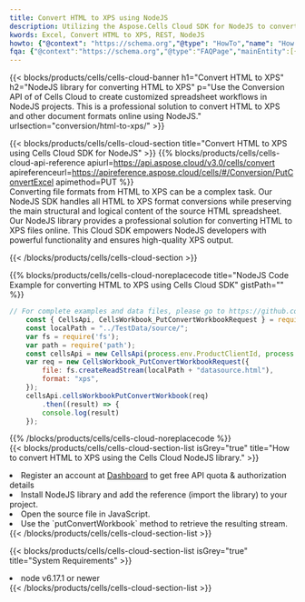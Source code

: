 ```yaml
---
title: Convert HTML to XPS using NodeJS 
description: Utilizing the Aspose.Cells Cloud SDK for NodeJS to convert a HTML format file to a XPS format file. 
kwords: Excel, Convert HTML to XPS, REST, NodeJS
howto: {"@context": "https://schema.org","@type": "HowTo","name": "How to convert HTML to XPS using the Cells Cloud NodeJS library.","description": "How to convert HTML to XPS using the Cells Cloud NodeJS library.","image": {"@type": "ImageObject"},"url": "/nodejs/conversion/html-to-xps/","step": [{ "@type": "HowToStep","name": "How to convert HTML to XPS using the Cells Cloud NodeJS library. step 1", "image": {"@type": "ImageObject",},"url": "/nodejs/conversion/html-to-xps/","text": "Register an account at <a href='https://dashboard.aspose.cloud/'>Dashboard</a> to get free API quota & authorization details",},{ "@type": "HowToStep","name": "How to convert HTML to XPS using the Cells Cloud NodeJS library. step 1", "image": {"@type": "ImageObject",},"url": "/nodejs/conversion/html-to-xps/","text": "Install NodeJS library and add the reference (import the library) to your project.",},{ "@type": "HowToStep","name": "How to convert HTML to XPS using the Cells Cloud NodeJS library. step 1", "image": {"@type": "ImageObject",},"url": "/nodejs/conversion/html-to-xps/","text": "Open the source file in JavaScript.",},{ "@type": "HowToStep","name": "How to convert HTML to XPS using the Cells Cloud NodeJS library. step 1", "image": {"@type": "ImageObject",},"url": "/nodejs/conversion/html-to-xps/","text": "Use the `putConvertWorkbook` method to retrieve the resulting stream.",}, ],"supply": {"@type": "HowToSupply","name": "document"},"tool": [{"@type": "HowToTool","name": "Visual Studio, Visual Studio Code, WebStorm"},{"@type": "HowToTool","name": "Aspose Cells"}],"totalTime": "PT6M"}
fqa: {"@context":"https://schema.org","@type":"FAQPage","mainEntity":[{"@type":"Question","name":"Why convert file formats in C# using REST API?","acceptedAnswer":{"@type":"Answer","text":"Documents are encoded in many ways, and some files may be incompatible with the software you use. To open and read such files, just convert them to appropriate file formats.<br/><ol><li>Install .NET SDK and add the reference (import the library) to your project.</li><li>Open the source file in C# using REST API.</li><li>Call the PutConvertWorkbookRequest() method, passing an output filename with required extension.</li><li>Get the result of conversion as a separate file.</li></ol>"}},{"@type":"Question","name":"What file formats can I convert with your C# library?","acceptedAnswer":{"@type":"Answer","text":"We support a variety of file formats for conversion using .NET library, including XLSX, Excel, xls , PDF, CSV, HTML, Markdown, XML, PNG, JPG, TIFF, Json, TXT and many more."}},{"@type":"Question","name":"What is the maximum allowed file size for conversion using this .NET library?","acceptedAnswer":{"@type":"Answer","text":"There are no file size limits for format conversions using .NET library."}}]}
---
```



{{< blocks/products/cells/cells-cloud-banner h1="Convert HTML to XPS" h2="NodeJS library for converting HTML to XPS" p="Use the Conversion API of of Cells Cloud to create customized spreadsheet workflows in NodeJS projects. This is a professional solution to convert HTML to XPS and other document formats online using NodeJS." urlsection="conversion/html-to-xps/" >}}

{{< blocks/products/cells/cells-cloud-section  title="Convert HTML to XPS using Cells Cloud SDK for NodeJS" >}}
{{% blocks/products/cells/cells-cloud-api-reference  apiurl=https://api.aspose.cloud/v3.0/cells/convert  apireferenceurl=https://apireference.aspose.cloud/cells/#/Conversion/PutConvertExcel  apimethod=PUT %}}
<br/>
Converting file formats from HTML to XPS can be a complex task. Our NodeJS SDK handles all HTML to XPS format conversions while preserving the main structural and logical content of the source HTML spreadsheet. Our NodeJS library provides a professional solution for converting HTML to XPS files online. This Cloud SDK empowers NodeJS developers with powerful functionality and ensures high-quality XPS output.

{{< /blocks/products/cells/cells-cloud-section >}}

{{% blocks/products/cells/cells-cloud-noreplacecode title="NodeJS Code Example for converting HTML to XPS using Cells Cloud SDK" gistPath="" %}}
 
```js
// For complete examples and data files, please go to https://github.com/aspose-cells-cloud/aspose-cells-cloud-node/
    const { CellsApi, CellsWorkbook_PutConvertWorkbookRequest } = require("asposecellscloud");
    const localPath = "../TestData/source/";
    var fs = require('fs');
    var path = require('path');
    const cellsApi = new CellsApi(process.env.ProductClientId, process.env.ProductClientSecret);
    var req = new CellsWorkbook_PutConvertWorkbookRequest({
        file: fs.createReadStream(localPath + "datasource.html"),
        format: "xps",
    });
    cellsApi.cellsWorkbookPutConvertWorkbook(req)
        .then((result) => {
        console.log(result)
    });
```
 
{{% /blocks/products/cells/cells-cloud-noreplacecode  %}}
<br/>
{{< blocks/products/cells/cells-cloud-section-list isGrey="true"  title="How to convert HTML to XPS using the Cells Cloud NodeJS library." >}}
<li>Register an account at <a href="https://dashboard.aspose.cloud/">Dashboard</a> to get free API quota & authorization details</li>
<li>Install NodeJS library and add the reference (import the library) to your project.</li>
<li>Open the source file in JavaScript.</li>
<li>Use the `putConvertWorkbook` method to retrieve the resulting stream.</li>
{{< /blocks/products/cells/cells-cloud-section-list >}}

{{< blocks/products/cells/cells-cloud-section-list isGrey="true"  title="System Requirements" >}}
<li>node v6.17.1 or newer</li>
{{< /blocks/products/cells/cells-cloud-section-list >}}
